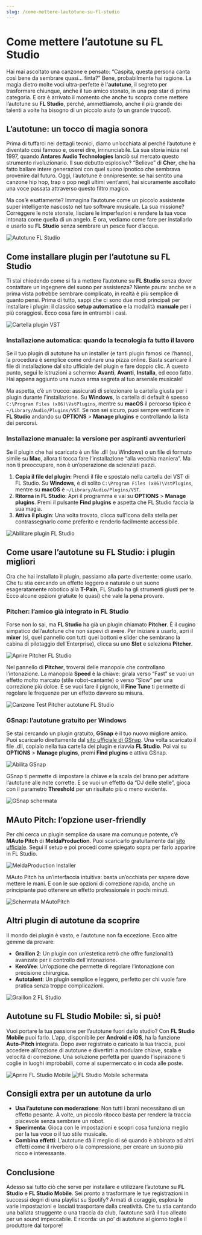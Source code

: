 ```yaml
---
slug: /come-mettere-lautotune-su-fl-studio
---
```

# Come mettere l’autotune su FL Studio

Hai mai ascoltato una canzone e pensato: “Caspita, questa persona canta così bene da sembrare quasi... finta?” Bene, probabilmente hai ragione. La magia dietro molte voci ultra-perfette è l'**autotune**, il segreto per trasformare chiunque, anche il tuo amico stonato, in una pop star di prima categoria. E ora è arrivato il momento che anche tu scopra come mettere l’autotune su **FL Studio**, perché, ammettiamolo, anche il più grande dei talenti a volte ha bisogno di un piccolo aiuto (o un grande trucco!).

## L’autotune: un tocco di magia sonora

Prima di tuffarci nei dettagli tecnici, diamo un’occhiata al perché l’autotune è diventato così famoso e, oserei dire, irrinunciabile. La sua storia inizia nel 1997, quando **Antares Audio Technologies** lanciò sul mercato questo strumento rivoluzionario. Il suo debutto esplosivo? “Believe” di **Cher**, che ha fatto ballare intere generazioni con quel suono ipnotico che sembrava provenire dal futuro. Oggi, l’autotune è onnipresente: se hai sentito una canzone hip hop, trap o pop negli ultimi vent’anni, hai sicuramente ascoltato una voce passata attraverso questo filtro magico.

Ma cos’è esattamente? Immagina l’autotune come un piccolo assistente super intelligente nascosto nel tuo software musicale. La sua missione? Correggere le note stonate, lisciare le imperfezioni e rendere la tua voce intonata come quella di un angelo. E ora, vediamo come fare per installarlo e usarlo su **FL Studio** senza sembrare un pesce fuor d’acqua.

![Autotune FL Studio](/guide-img/output/e9b91e01.jpg)

## Come installare plugin per l’autotune su FL Studio

Ti stai chiedendo come si fa a mettere l’autotune su **FL Studio** senza dover contattare un ingegnere del suono per assistenza? Niente paura: anche se a prima vista potrebbe sembrare complicato, in realtà è più semplice di quanto pensi. Prima di tutto, sappi che ci sono due modi principali per installare i plugin: il classico **setup automatico** e la modalità **manuale** per i più coraggiosi. Ecco cosa fare in entrambi i casi.

![Cartella plugin VST](/guide-img/output/af2ac3ba.jpg)

### Installazione automatica: quando la tecnologia fa tutto il lavoro

Se il tuo plugin di autotune ha un installer (e tanti plugin famosi ce l’hanno), la procedura è semplice come ordinare una pizza online. Basta scaricare il file di installazione dal sito ufficiale del plugin e fare doppio clic. A questo punto, segui le istruzioni a schermo: **Avanti**, **Avanti**, **Installa**, ed ecco fatto. Hai appena aggiunto una nuova arma segreta al tuo arsenale musicale!

Ma aspetta, c’è un trucco: assicurati di selezionare la cartella giusta per i plugin durante l'installazione. Su **Windows**, la cartella di default è spesso `C:\Program Files (x86)\VstPlugins`, mentre su **macOS** il percorso tipico è `~/Library/Audio/Plugins/VST`. Se non sei sicuro, puoi sempre verificare in **FL Studio** andando su **OPTIONS** > **Manage plugins** e controllando la lista dei percorsi.

### Installazione manuale: la versione per aspiranti avventurieri

Se il plugin che hai scaricato è un file .dll (su Windows) o un file di formato simile su **Mac**, allora ti tocca fare l’installazione “alla vecchia maniera”. Ma non ti preoccupare, non è un’operazione da scienziati pazzi.

1. **Copia il file del plugin**: Prendi il file e spostalo nella cartella dei VST di FL Studio. Su **Windows**, è di solito `C:\Program Files (x86)\VstPlugins`, mentre su **macOS** è `~/Library/Audio/Plugins/VST`.
2. **Ritorna in FL Studio**: Apri il programma e vai su **OPTIONS** > **Manage plugins**. Premi il pulsante **Find plugins** e aspetta che FL Studio faccia la sua magia.
3. **Attiva il plugin**: Una volta trovato, clicca sull’icona della stella per contrassegnarlo come preferito e renderlo facilmente accessibile.

![Abilitare plugin FL Studio](/guide-img/output/a4768787.jpg)

## Come usare l’autotune su FL Studio: i plugin migliori

Ora che hai installato il plugin, passiamo alla parte divertente: come usarlo. Che tu stia cercando un effetto leggero e naturale o un suono esageratamente robotico alla **T-Pain**, FL Studio ha gli strumenti giusti per te. Ecco alcune opzioni gratuite (o quasi) che vale la pena provare.

### Pitcher: l’amico già integrato in FL Studio

Forse non lo sai, ma **FL Studio** ha già un plugin chiamato **Pitcher**. È il cugino simpatico dell’autotune che non sapevi di avere. Per iniziare a usarlo, apri il **mixer** (sì, quel pannello con tutti quei bottoni e slider che sembrano la cabina di pilotaggio dell’Enterprise), clicca su uno **Slot** e seleziona **Pitcher**.

![Aprire Pitcher FL Studio](/guide-img/output/493583c4.jpg)

Nel pannello di **Pitcher**, troverai delle manopole che controllano l’intonazione. La manopola **Speed** è la chiave: girala verso “Fast” se vuoi un effetto molto marcato (stile robot-cantante) o verso “Slow” per una correzione più dolce. E se vuoi fare il pignolo, il **Fine Tune** ti permette di regolare le frequenze per un effetto davvero su misura.

![Canzone Test Pitcher autotune FL Studio](/guide-img/output/20836055.jpg)

### GSnap: l’autotune gratuito per Windows

Se stai cercando un plugin gratuito, **GSnap** è il tuo nuovo migliore amico. Puoi scaricarlo direttamente dal [sito ufficiale di GSnap](https://www.gvst.co.uk/gsnap.htm). Una volta scaricato il file .dll, copialo nella tua cartella dei plugin e riavvia **FL Studio**. Poi vai su **OPTIONS** > **Manage plugins**, premi **Find plugins** e attiva GSnap.

![Abilita GSnap](/guide-img/output/3521ea81.jpg)

GSnap ti permette di impostare la chiave e la scala del brano per adattare l’autotune alle note corrette. E se vuoi un effetto da “DJ delle stelle”, gioca con il parametro **Threshold** per un risultato più o meno evidente.

![GSnap schermata](/guide-img/output/8939100f.jpg)

## MAuto Pitch: l’opzione user-friendly

Per chi cerca un plugin semplice da usare ma comunque potente, c’è **MAuto Pitch** di **MeldaProduction**. Puoi scaricarlo gratuitamente dal [sito ufficiale](https://www.meldaproduction.com/downloads). Segui il setup e poi procedi come spiegato sopra per farlo apparire in FL Studio.

![MeldaProduction Installer](/guide-img/output/3fe6e68d.jpg)

MAuto Pitch ha un’interfaccia intuitiva: basta un’occhiata per sapere dove mettere le mani. E con le sue opzioni di correzione rapida, anche un principiante può ottenere un effetto professionale in pochi minuti.

![Schermata MAutoPitch](/guide-img/output/69cf2440.jpg)

## Altri plugin di autotune da scoprire

Il mondo dei plugin è vasto, e l’autotune non fa eccezione. Ecco altre gemme da provare:

- **Graillon 2**: Un plugin con un’estetica retrò che offre funzionalità avanzate per il controllo dell’intonazione.
- **KeroVee**: Un’opzione che permette di regolare l’intonazione con precisione chirurgica.
- **Autotalent**: Un plugin semplice e leggero, perfetto per chi vuole fare pratica senza troppe complicazioni.

![Graillon 2 FL Studio](/guide-img/output/7cd71d26.jpg)

## Autotune su FL Studio Mobile: sì, si può!

Vuoi portare la tua passione per l’autotune fuori dallo studio? Con **FL Studio Mobile** puoi farlo. L’app, disponibile per **Android** e **iOS**, ha la funzione **Auto-Pitch** integrata. Dopo aver registrato o caricato la tua traccia, puoi accedere all’opzione di autotune e divertirti a modulare chiave, scala e velocità di correzione. Una soluzione perfetta per quando l’ispirazione ti coglie in luoghi improbabili, come al supermercato o in coda alle poste.

![Aprire FL Studio Mobile](/guide-img/output/eccd7b77.jpg)
![FL Studio Mobile schermata](/guide-img/output/7756a0a.jpg)

## Consigli extra per un autotune da urlo

- **Usa l’autotune con moderazione**: Non tutti i brani necessitano di un effetto pesante. A volte, un piccolo ritocco basta per rendere la traccia piacevole senza sembrare un robot.
- **Sperimenta**: Gioca con le impostazioni e scopri cosa funziona meglio per la tua voce o il tuo stile musicale.
- **Combina effetti**: L’autotune dà il meglio di sé quando è abbinato ad altri effetti come il riverbero o la compressione, per creare un suono più ricco e interessante.

## Conclusione

Adesso sai tutto ciò che serve per installare e utilizzare l’autotune su **FL Studio** e **FL Studio Mobile**. Sei pronto a trasformare le tue registrazioni in successi degni di una playlist su Spotify? Armati di coraggio, esplora le varie impostazioni e lasciati trasportare dalla creatività. Che tu stia cantando una ballata struggente o una traccia da club, l’autotune sarà il tuo alleato per un sound impeccabile. E ricorda: un po' di autotune al giorno toglie il produttore dal torpore!
